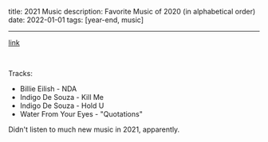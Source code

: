 title: 2021 Music
description: Favorite Music of 2020 (in alphabetical order)
date: 2022-01-01
tags: [year-end, music]

---

[link](https://open.spotify.com/playlist/7MJZieDZWs6D3epkNDufyR?si=232287d353b44398)

<br>

Tracks:

- Billie Eilish - NDA
- Indigo De Souza - Kill Me
- Indigo De Souza - Hold U
- Water From Your Eyes - "Quotations"

Didn't listen to much new music in 2021, apparently.
